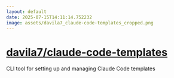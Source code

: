 ```yaml
---
layout: default
date: 2025-07-15T14:11:14.752232
image: assets/davila7_claude-code-templates_cropped.png
---
```


# [davila7/claude-code-templates](https://github.com/davila7/claude-code-templates)

CLI tool for setting up and managing Claude Code templates
